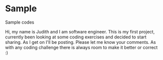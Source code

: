 # Sample
Sample codes

Hi, my name is Judith and I am software engineer. This is my first project, currently been looking at some coding exercises and decided to start sharing. As I get on I'll be posting. Please let me know your comments. As with any coding challenge there is always room to make it better or correct :) 
